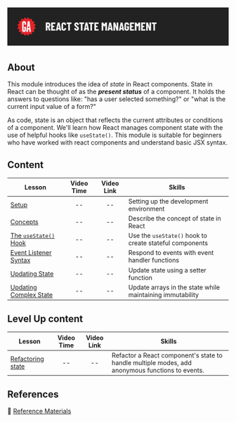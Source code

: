 # ![React State Management](../assets/hero.png)

## About

This module introduces the idea of *state* in React components. State in React can be thought of as the ***present status*** of a component. It holds the answers to questions like: "has a user selected something?" or "what is the current input value of a form?"

As code, state is an object that reflects the current attributes or conditions of a component. We'll learn how React manages component state with the use of helpful hooks like `useState()`. This module is suitable for beginners who have worked with react components and understand basic JSX syntax.

## Content

| Lesson | Video Time | Video Link | Skills |
| ------ | :--------: | :--------: | ------ |
| [Setup](../setup/README.md)                                   | -- | -- | Setting up the development environment                    |
| [Concepts](../concepts/README.md)                             | -- | -- | Describe the concept of state in React                    |
| [The `useState()` Hook](../the-use-state-hook/README.md)      | -- | -- | Use the `useState()` hook to create stateful components     |
| [Event Listener Syntax](../event-listener-syntax/README.md)   | -- | -- | Respond to events with event handler functions            |
| [Updating State](../updating-state/README.md)                 | -- | -- | Update state using a setter function                      |
| [Updating Complex State](../updating-complex-state/README.md) | -- | -- | Update arrays in the state while maintaining immutability |

## Level Up content

| Lesson | Video Time | Video Link | Skills |
| ------ | :--------: | :--------: | ------ |
| [Refactoring state](../refactoring-state/README.md) | -- | -- | Refactor a React component's state to handle multiple modes, add anonymous functions to events. |

## References

📖 [Reference Materials](../references/README.md)

